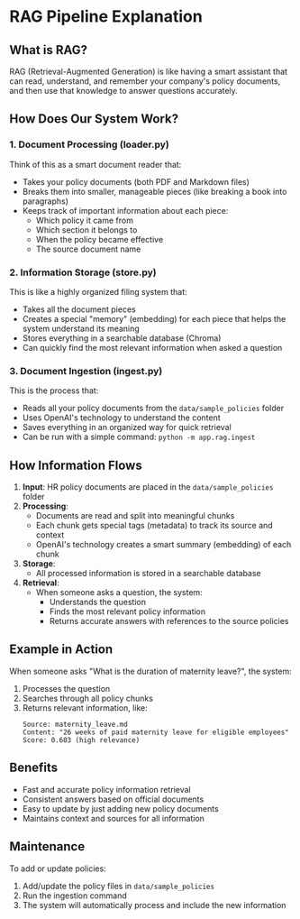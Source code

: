 # RAG Pipeline Explanation

## What is RAG?
RAG (Retrieval-Augmented Generation) is like having a smart assistant that can read, understand, and remember your company's policy documents, and then use that knowledge to answer questions accurately.

## How Does Our System Work?

### 1. Document Processing (loader.py)
Think of this as a smart document reader that:
- Takes your policy documents (both PDF and Markdown files)
- Breaks them into smaller, manageable pieces (like breaking a book into paragraphs)
- Keeps track of important information about each piece:
  - Which policy it came from
  - Which section it belongs to
  - When the policy became effective
  - The source document name

### 2. Information Storage (store.py)
This is like a highly organized filing system that:
- Takes all the document pieces
- Creates a special "memory" (embedding) for each piece that helps the system understand its meaning
- Stores everything in a searchable database (Chroma)
- Can quickly find the most relevant information when asked a question

### 3. Document Ingestion (ingest.py)
This is the process that:
- Reads all your policy documents from the `data/sample_policies` folder
- Uses OpenAI's technology to understand the content
- Saves everything in an organized way for quick retrieval
- Can be run with a simple command: `python -m app.rag.ingest`

## How Information Flows

1. **Input**: HR policy documents are placed in the `data/sample_policies` folder
2. **Processing**:
   - Documents are read and split into meaningful chunks
   - Each chunk gets special tags (metadata) to track its source and context
   - OpenAI's technology creates a smart summary (embedding) of each chunk
3. **Storage**:
   - All processed information is stored in a searchable database
4. **Retrieval**:
   - When someone asks a question, the system:
     - Understands the question
     - Finds the most relevant policy information
     - Returns accurate answers with references to the source policies

## Example in Action

When someone asks "What is the duration of maternity leave?", the system:
1. Processes the question
2. Searches through all policy chunks
3. Returns relevant information, like:
   ```
   Source: maternity_leave.md
   Content: "26 weeks of paid maternity leave for eligible employees"
   Score: 0.603 (high relevance)
   ```

## Benefits
- Fast and accurate policy information retrieval
- Consistent answers based on official documents
- Easy to update by just adding new policy documents
- Maintains context and sources for all information

## Maintenance
To add or update policies:
1. Add/update the policy files in `data/sample_policies`
2. Run the ingestion command
3. The system will automatically process and include the new information